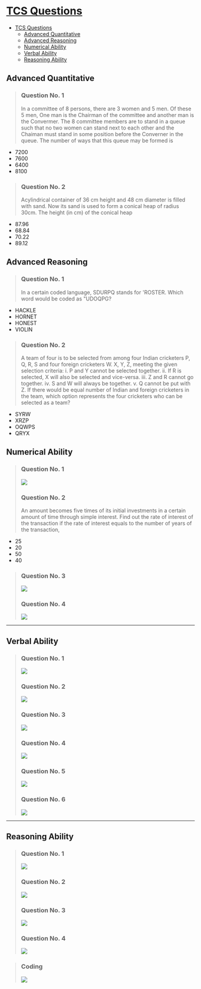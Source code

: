 <link rel="stylesheet" href="./test/style.css">

# [TCS Questions](./tcs_question.md)

- [TCS Questions](#tcs-questions)
  - [Advanced Quantitative](#advanced-quantitative)
  - [Advanced Reasoning](#advanced-reasoning)
  - [Numerical Ability](#numerical-ability)
  - [Verbal Ability](#verbal-ability)
  - [Reasoning Ability](#reasoning-ability)

## Advanced Quantitative

> ### Question No. 1
>
> In a committee of 8 persons, there are 3 women and 5 men. Of these 5 men, One man is the Chairman of the committee and another man is the Convermer. The 8 committee members are to stand in a queue such that no two women can stand next to each other and the Chaiman must stand in some position before the Converner in the queue. The number of ways that this queue may be formed is

- 7200
- 7600
- 6400
- 8100

> ### Question No. 2
>
> Acylindrical container of 36 cm height and 48 cm diameter is filled with sand. Now its sand is used to form a conical heap of radius 30cm. The height (in cm) of the conical heap

- 87.96
- 68.84
- 70.22
- 89.12

## Advanced Reasoning

> ### Question No. 1
>
> In a certain coded language, SDURPQ stands for 'ROSTER. Which word would be coded as "UDOQPG?

- HACKLE
- HORNET
- HONEST
- VIOLIN

> ### Question No. 2
>
> A team of four is to be selected from among four Indian cricketers P, Q, R, S and four foreign cricketers W. X, Y, Z, meeting the given selection criteria: i. P and Y cannot be selected together. ii. If R is selected, X will also be selected and vice-versa. iii. Z and R cannot go together. iv. S and W will always be together. v. Q cannot be put with Z. If there would be equal number of Indian and foreign cricketers in the team, which option represents the four cricketers who can be selected as a team?

- SYRW
- XRZP
- OQWPS
- QRYX

## Numerical Ability

> ### Question No. 1
>
> ![](./img/tcs/13.png)
>
> ### Question No. 2
>
> An amount becomes five times of its initial investments in a certain amount of time through simple interest. Find out the rate of interest of the transaction if the rate of interest equals to the number of years of the transaction,

- 25
- 20
- 50
- 40

> ### Question No. 3
>
> ![](./img/tcs/1.png)
>
> ### Question No. 4
>
> ![](./img/tcs/2.png)

---

## Verbal Ability

> ### Question No. 1
>
> ![](./img/tcs/3.png)
>
> ### Question No. 2
>
> ![](./img/tcs/4.png)
>
> ### Question No. 3
>
> ![](./img/tcs/5.png)
>
> ### Question No. 4
>
> ![](./img/tcs/6.png)
>
> ### Question No. 5
>
> ![](./img/tcs/7.png)
>
> ### Question No. 6
>
> ![](./img/tcs/14.png)

---

## Reasoning Ability

> ### Question No. 1
>
> ![](./img/tcs/9.png)
>
> ### Question No. 2
>
> ![](./img/tcs/10.png)
>
> ### Question No. 3
>
> ![](./img/tcs/11.png)
>
> ### Question No. 4
>
> ![](./img/tcs/12.png)

> ### Coding
>
> ![](./img/tcs/8.png)
